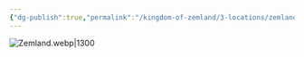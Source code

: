 ```yaml
---
{"dg-publish":true,"permalink":"/kingdom-of-zemland/3-locations/zemland-map/"}
---
```





![Zemland.webp|1300](/img/user/Kingdom%20of%20Zemland/z_Attachments/Zemland.webp)